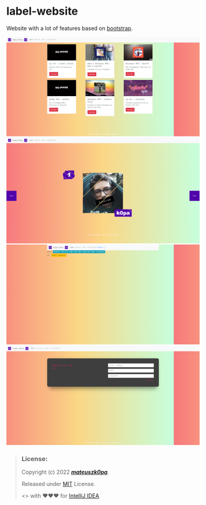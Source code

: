 # label-website
Website with a lot of features based on [bootstrap](https://getbootstrap.com).

![screen](https://raw.githubusercontent.com/mateuszk0pa/label-website/screen/screen%20(1).png)
![screen](https://raw.githubusercontent.com/mateuszk0pa/label-website/screen/screen%20(2).png)
![screen](https://raw.githubusercontent.com/mateuszk0pa/label-website/screen/screen%20(3).png)
![screen](https://raw.githubusercontent.com/mateuszk0pa/label-website/screen/screen%20(4).png)

> ### License:
> Copyright (c) 2022 ***[mateuszk0pa](https://github.com/mateuszk0pa)***.
>
> Released under [MIT](https://choosealicense.com/licenses/mit/) License.
>
> <> with ❤❤❤ for [IntelliJ IDEA](https://atom.io)
